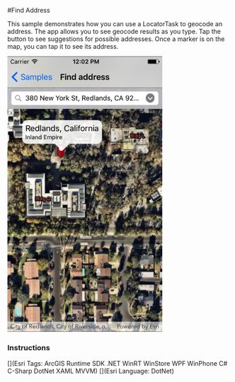 #Find Address

This sample demonstrates how you can use a LocatorTask to geocode an address. The app allows you to see geocode results as you type. Tap the button to see suggestions for possible addresses. Once a marker is on the map, you can tap it to see its address. 

<img src="FindAddress.jpg" width="350" />

### Instructions



[](Esri Tags: ArcGIS Runtime SDK .NET WinRT WinStore WPF WinPhone C# C-Sharp DotNet XAML MVVM)
[](Esri Language: DotNet)
